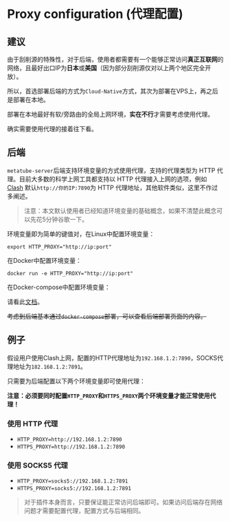 # Proxy configuration (代理配置)

## 建议

由于刮削源的特殊性，对于后端，使用者都需要有一个能够正常访问**真正互联网**的网络，且最好出口IP为**日本**或**美国**（因为部分刮削源仅对以上两个地区完全开放）。

所以，首选部署后端的方式为`Cloud-Native`方式，其次为部署在VPS上，再之后是部署在本地。

部署在本地最好有软/旁路由的全局上网环境，**实在不行**才需要考虑使用代理。

确实需要使用代理的接着往下看。

## 后端

`metatube-server`后端支持环境变量的方式使用代理，支持的代理类型为 HTTP 代理。目前大多数的科学上网工具都支持以 HTTP 代理接入上网的选项，例如 [Clash](https://github.com/Dreamacro/clash) 默认`http://你的IP:7890`为 HTTP 代理地址，其他软件类似，这里不作过多阐述。

> 注意：本文默认使用者已经知道环境变量的基础概念，如果不清楚此概念可以先花5分钟谷歌一下。

环境变量即为简单的键值对，在Linux中配置环境变量：

```shell
export HTTP_PROXY="http://ip:port"
```

在Docker中配置环境变量：

```shell
docker run -e HTTP_PROXY="http://ip:port"
```

在Docker-compose中配置环境变量：

请看此[文档](https://docs.docker.com/compose/environment-variables/)。

~~考虑到后端基本通过`docker-compose`部署，可以查看后端部署页面的内容。~~

## 例子

假设用户使用Clash上网，配置的HTTP代理地址为`192.168.1.2:7890`，SOCKS代理地址为`182.168.1.2:7891`。

只需要为后端配置以下两个环境变量即可使用代理：

**注意：必须要同时配置`HTTP_PROXY`和`HTTPS_PROXY`两个环境变量才能正常使用代理！**

### 使用 HTTP 代理

- `HTTP_PROXY=http://192.168.1.2:7890`
- `HTTPS_PROXY=http://192.168.1.2:7890`

### 使用 SOCKS5 代理

- `HTTP_PROXY=socks5://192.168.1.2:7891`
- `HTTPS_PROXY=socks5://192.168.1.2:7891`

> 对于插件本身而言，只要保证能正常访问后端即可。如果访问后端存在网络问题才需要配置代理，配置方式与后端相同。
